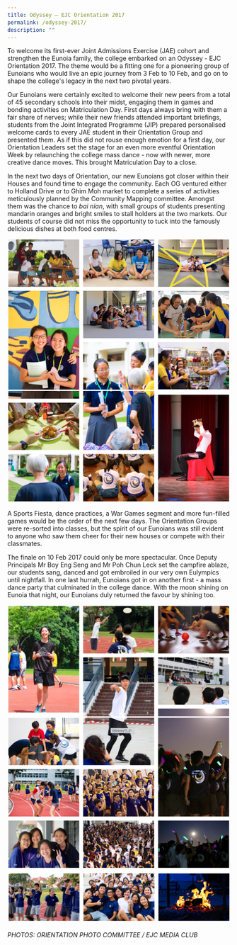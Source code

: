 ```yaml
---
title: Odyssey – EJC Orientation 2017
permalink: /odyssey-2017/
description: ""
---
```




To welcome its first-ever Joint Admissions Exercise (JAE) cohort and strengthen the Eunoia family, the college embarked on an Odyssey - EJC Orientation 2017. The theme would be a fitting one for a pioneering group of Eunoians who would live an epic journey from 3 Feb to 10 Feb, and go on to shape the college's legacy in the next two pivotal years.

Our Eunoians were certainly excited to welcome their new peers from a total of 45 secondary schools into their midst, engaging them in games and bonding activities on Matriculation Day. First days always bring with them a fair share of nerves; while their new friends attended important briefings, students from the Joint Integrated Programme (JIP) prepared personalised welcome cards to every JAE student in their Orientation Group and presented them. As if this did not rouse enough emotion for a first day, our Orientation Leaders set the stage for an even more eventful Orientation Week by relaunching the college mass dance - now with newer, more creative dance moves. This brought Matriculation Day to a close.

In the next two days of Orientation, our new Eunoians got closer within their Houses and found time to engage the community. Each OG ventured either to Holland Drive or to Ghim Moh market to complete a series of activities meticulously planned by the Community Mapping committee. Amongst them was the chance to _bai nian_, with small groups of students presenting mandarin oranges and bright smiles to stall holders at the two markets. Our students of course did not miss the opportunity to tuck into the famously delicious dishes at both food centres.

![](/images/ody17-1.png)
![](/images/ody17-2.png)

A Sports Fiesta, dance practices, a War Games segment and more fun-filled games would be the order of the next few days. The Orientation Groups were re-sorted into classes, but the spirit of our Eunoians was still evident to anyone who saw them cheer for their new houses or compete with their classmates.

The finale on 10 Feb 2017 could only be more spectacular. Once Deputy Principals Mr Boy Eng Seng and Mr Poh Chun Leck set the campfire ablaze, our students sang, danced and got embroiled in our very own Eulympics until nightfall. In one last hurrah, Eunoians got in on another first - a mass dance party that culminated in the college dance. With the moon shining on Eunoia that night, our Eunoians duly returned the favour by shining too.

![](/images/ody17-3.png)
![](/images/ody17-4.png)
![](/images/ody17-5.png)


###### PHOTOS: ORIENTATION PHOTO COMMITTEE / EJC MEDIA CLUB
